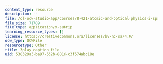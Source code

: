 ```yaml
---
content_type: resource
description: ''
file: /ol-ocw-studio-app/courses/8-421-atomic-and-optical-physics-i-spring-2014/538329a3ba97532b881dc3f574abc18e_MVOJloovd18.vtt
file_size: 71789
file_type: application/x-subrip
learning_resource_types: []
license: https://creativecommons.org/licenses/by-nc-sa/4.0/
ocw_type: OCWFile
resourcetype: Other
title: 3play caption file
uid: 538329a3-ba97-532b-881d-c3f574abc18e
---
```

